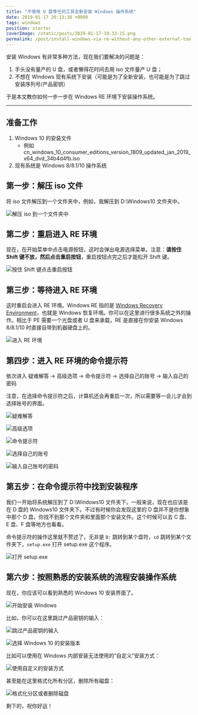 ```yaml
---
title: "不使用 U 盘等任何工具全新安装 Windows 操作系统"
date: 2019-01-17 20:13:38 +0800
tags: windows
position: starter
coverImage: /static/posts/2019-01-17-19-33-15.png
permalink: /post/install-windows-via-re-without-any-other-external-tools.html
---
```


安装 Windows 有非常多种方法，现在我们要解决的问题是：

1. 手头没有量产的 U 盘，或者懒得花时间去用 iso 文件量产 U 盘；
1. 不想在 Windows 现有系统下安装（可能是为了全新安装，也可能是为了跳过安装序列号/产品密钥）

于是本文教你如何一步一步在 Windows RE 环境下安装操作系统。

---

<div id="toc"></div>

## 准备工作

1. Windows 10 的安装文件
    - 例如 cn_windows_10_consumer_editions_version_1809_updated_jan_2019_x64_dvd_34b4d4fb.iso
1. 现有系统是 Windows 8/8.1/10 操作系统

## 第一步：解压 iso 文件

将 iso 文件解压到一个文件夹中，例如，我解压到 D:\Windows10 文件夹中。

![解压 iso 到一个文件夹中](/static/posts/2019-01-17-19-33-15.png)

## 第二步：重启进入 RE 环境

现在，在开始菜单中点击电源按钮，这时会弹出电源选择菜单。注意：**请按住 Shift 键不放，然后点击重启按钮**，重启按钮点完之后才能松开 Shift 键。

![按住 Shift 键点击重启按钮](/static/posts/2019-01-17-19-34-56.png)

## 第三步：等待进入 RE 环境

这时重启会进入 RE 环境。Windows RE 指的是 [Windows Recovery Environment](https://docs.microsoft.com/en-us/windows-hardware/manufacture/desktop/windows-recovery-environment--windows-re--technical-reference)，也就是 Windows 恢复环境。你可以在这里进行很多系统之外的操作。相比于 PE 需要一个光盘或者 U 盘来承载，RE 是直接在你安装 Windows 8/8.1/10 时直接自带到机器硬盘上的。

![进入 RE 环境](/static/posts/2019-01-17-19-38-03.png)

## 第四步：进入 RE 环境的命令提示符

依次进入 疑难解答 -> 高级选项 -> 命令提示符 -> 选择自己的账号 -> 输入自己的密码

注意，在选择命令提示符之后，计算机还会再重启一次，所以需要等一会儿才会到选择账号的界面。

![疑难解答](/static/posts/2019-01-17-19-44-59.png)

![高级选项](/static/posts/2019-01-17-19-46-03.png)

![命令提示符](/static/posts/2019-01-17-19-47-02.png)

![选择自己的账号](/static/posts/2019-01-17-19-52-19.png)

![输入自己账号的密码](/static/posts/2019-01-17-19-53-46.png)

## 第五步：在命令提示符中找到安装程序

我们一开始将系统解压到了 D:\Windows10 文件夹下。一般来说，现在也应该是在 D 盘的 Windows10 文件夹下。不过有时候你会发现这里的 D 盘并不是你想象中那个 D 盘，你找不到那个文件夹和里面那个安装文件。这个时候可以去 C 盘、E 盘、F 盘等地方也看看。

命令提示符的操作这里就不赘述了，无非是 `D:` 跳转到某个盘符，`cd` 跳转到某个文件夹下，`setup.exe` 打开 setup.exe 这个程序。

![打开 setup.exe](/static/posts/2019-01-17-19-57-34.png)

## 第六步：按照熟悉的安装系统的流程安装操作系统

现在，你应该可以看到熟悉的 Windows 10 安装界面了。

![开始安装 Windows](/static/posts/2019-01-17-20-08-31.png)

比如，你可以在这里跳过产品密钥的输入：

![跳过产品密钥的输入](/static/posts/2019-01-17-20-09-59.png)

![选择 Windows 10 的安装版本](/static/posts/2019-01-17-20-10-45.png)

比如可以使用在 Windows 内部安装无法使用的“自定义”安装方式：

![使用自定义的安装方式](/static/posts/2019-01-17-20-11-17.png)

甚至能在这里格式化所有分区，删除所有磁盘：

![格式化分区或者删除磁盘](/static/posts/2019-01-17-20-12-58.png)

剩下的，祝你好运！


